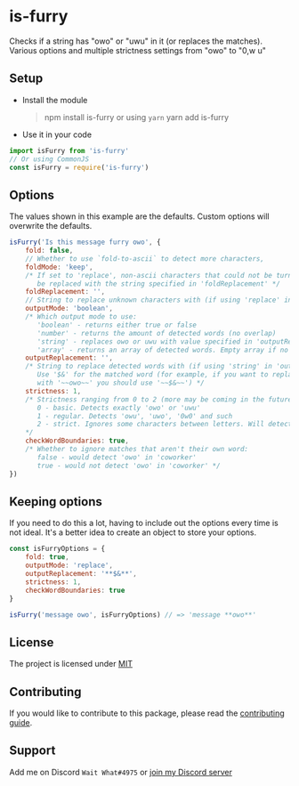 # is-furry
Checks if a string has "owo" or "uwu" in it (or replaces the matches). Various options and multiple strictness settings from "owo" to "0,w u"

## Setup
- Install the module
    > npm install is-furry
    or using `yarn`
    > yarn add is-furry
- Use it in your code
```js
import isFurry from 'is-furry'
// Or using CommonJS
const isFurry = require('is-furry')
```

## Options
The values shown in this example are the defaults. Custom options will overwrite the defaults.
```js
isFurry('Is this message furry owo', {
    fold: false,
    // Whether to use `fold-to-ascii` to detect more characters,
    foldMode: 'keep',
    /* If set to 'replace', non-ascii characters that could not be turned into ascii will 
       be replaced with the string specified in 'foldReplacement' */
    foldReplacement: '',
    // String to replace unknown characters with (if using 'replace' in 'foldMode')
    outputMode: 'boolean',
    /* Which output mode to use:
       'boolean' - returns either true or false
       'number' - returns the amount of detected words (no overlap)
       'string' - replaces owo or uwu with value specified in 'outputReplacement'. 
       'array' - returns an array of detected words. Empty array if no words are found */
    outputReplacement: '',
    /* String to replace detected words with (if using 'string' in 'outputMode').
       Use '$&' for the matched word (for example, if you want to replace 'owo' 
       with '~~owo~~' you should use '~~$&~~') */
    strictness: 1, 
    /* Strictness ranging from 0 to 2 (more may be coming in the future):
       0 - basic. Detects exactly 'owo' or 'uwu'
       1 - regular. Detects 'owu', 'uwo', '0w0' and such
       2 - strict. Ignores some characters between letters. Will detect '0,,**w**uuuu'
    */
    checkWordBoundaries: true,
    /* Whether to ignore matches that aren't their own word:
       false - would detect 'owo' in 'coworker'
       true - would not detect 'owo' in 'coworker' */
})
```

## Keeping options
If you need to do this a lot, having to include out the options every time is not ideal. It's a better idea to create an object to store your options.
```js
const isFurryOptions = {
    fold: true,
    outputMode: 'replace',
    outputReplacement: '**$&**',
    strictness: 1,
    checkWordBoundaries: true
}

isFurry('message owo', isFurryOptions) // => 'message **owo**'
```

## License
The project is licensed under [MIT](https://gitlab.com/Wait_What_/is-furry/-/blob/master/LICENSE.md)

## Contributing
If you would like to contribute to this package, please read the [contributing guide](https://gitlab.com/Wait_What_/is-furry/-/blob/master/CONTRIBUTING.md).

## Support
Add me on Discord `Wait What#4975` or [join my Discord server](https://discord.gg/N8Fqcuk)
